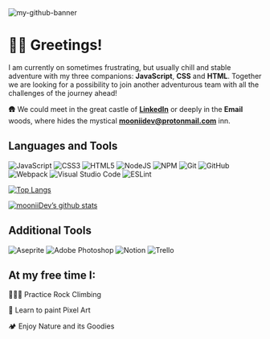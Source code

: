 <img src="https://user-images.githubusercontent.com/51089302/156761051-dadd7d23-bc50-4abf-b0d9-20d87b426b5d.jpg" alt="my-github-banner">

# 👋🏻 Greetings!
I am currently on sometimes frustrating, but usually chill and stable adventure with my three companions: **JavaScript**, **CSS** and **HTML**. Together we are looking for a possibility to join another adventurous team with all the challenges of the journey ahead!

🛖 We could meet in the great castle of **[LinkedIn](https://www.linkedin.com/in/mooniidev/)** or deeply in the **Email** woods, where hides the mystical **mooniidev@protonmail.com** inn.

## Languages and Tools

![JavaScript](https://img.shields.io/badge/javascript-%23323330.svg?style=for-the-badge&logo=javascript&logoColor=%23F7DF1E)
![CSS3](https://img.shields.io/badge/css3-%231572B6.svg?style=for-the-badge&logo=css3&logoColor=white)
![HTML5](https://img.shields.io/badge/html5-%23E34F26.svg?style=for-the-badge&logo=html5&logoColor=white)
![NodeJS](https://img.shields.io/badge/node.js-6DA55F?style=for-the-badge&logo=node.js&logoColor=white)
![NPM](https://img.shields.io/badge/NPM-%23000000.svg?style=for-the-badge&logo=npm&logoColor=white)
![Git](https://img.shields.io/badge/git-%23F05033.svg?style=for-the-badge&logo=git&logoColor=white)
![GitHub](https://img.shields.io/badge/github-%23121011.svg?style=for-the-badge&logo=github&logoColor=white)
![Webpack](https://img.shields.io/badge/webpack-%238DD6F9.svg?style=for-the-badge&logo=webpack&logoColor=black)
![Visual Studio Code](https://img.shields.io/badge/Visual%20Studio%20Code-0078d7.svg?style=for-the-badge&logo=visual-studio-code&logoColor=white)
![ESLint](https://img.shields.io/badge/ESLint-4B3263?style=for-the-badge&logo=eslint&logoColor=white)

[![Top Langs](https://github-readme-stats.vercel.app/api/top-langs/?username=mooniiDev&layout=compact)](https://github.com/mooniiDev)

[![mooniiDev’s github stats](https://github-readme-stats.vercel.app/api?username=mooniiDev&hide=issues,prs,contribs)](https://github.com/mooniiDev)

## Additional Tools

![Aseprite](https://img.shields.io/badge/Aseprite-FFFFFF?style=for-the-badge&logo=Aseprite&logoColor=#7D929E)
![Adobe Photoshop](https://img.shields.io/badge/adobe%20photoshop-%2331A8FF.svg?style=for-the-badge&logo=adobe%20photoshop&logoColor=white)
![Notion](https://img.shields.io/badge/Notion-%23000000.svg?style=for-the-badge&logo=notion&logoColor=white)
![Trello](https://img.shields.io/badge/Trello-%23026AA7.svg?style=for-the-badge&logo=Trello&logoColor=white)


## At my free time I:

🧗🏻‍♀️ Practice Rock Climbing

🎨 Learn to paint Pixel Art

🏕️ Enjoy Nature and its Goodies
